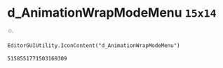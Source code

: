 # d_AnimationWrapModeMenu `15x14`
<img src="/img/d_AnimationWrapModeMenu.png" width=15 height=14>

``` CSharp
EditorGUIUtility.IconContent("d_AnimationWrapModeMenu")
```
```
5158551771503169309
```
